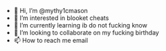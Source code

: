 - 👋 Hi, I’m @mythy1cmason
- 👀 I’m interested in blooket cheats 
- 🌱 I’m currently learning ib do not fucking know 
- 💞️ I’m looking to collaborate on my fucking birthday
- 📫 How to reach me email

<!---
mythy1cmason/mythy1cmason is a ✨ special ✨ repository because its `README.md` (this file) appears on your GitHub profile.
You can click the Preview link to take a look at your changes.
--->
